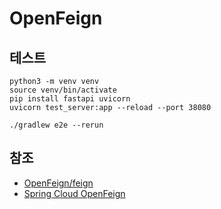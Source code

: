 # OpenFeign

## 테스트

```shell
python3 -m venv venv
source venv/bin/activate
pip install fastapi uvicorn
uvicorn test_server:app --reload --port 38080
```

```shell
./gradlew e2e --rerun
```

## 참조

- [OpenFeign/feign](https://github.com/OpenFeign/feign)
- [Spring Cloud OpenFeign](https://spring.io/projects/spring-cloud-openfeign)
